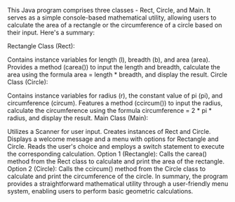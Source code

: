 This Java program comprises three classes - Rect, Circle, and Main. It serves as a simple console-based mathematical utility, allowing users to calculate the area of a rectangle or the circumference of a circle based on their input. Here's a summary:

Rectangle Class (Rect):

Contains instance variables for length (l), breadth (b), and area (area).
Provides a method (carea()) to input the length and breadth, calculate the area using the formula area = length * breadth, and display the result.
Circle Class (Circle):

Contains instance variables for radius (r), the constant value of pi (pi), and circumference (circum).
Features a method (ccircum()) to input the radius, calculate the circumference using the formula circumference = 2 * pi * radius, and display the result.
Main Class (Main):

Utilizes a Scanner for user input.
Creates instances of Rect and Circle.
Displays a welcome message and a menu with options for Rectangle and Circle.
Reads the user's choice and employs a switch statement to execute the corresponding calculation.
Option 1 (Rectangle): Calls the carea() method from the Rect class to calculate and print the area of the rectangle.
Option 2 (Circle): Calls the ccircum() method from the Circle class to calculate and print the circumference of the circle.
In summary, the program provides a straightforward mathematical utility through a user-friendly menu system, enabling users to perform basic geometric calculations.
